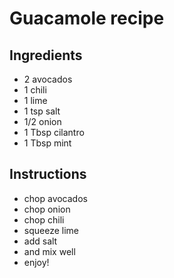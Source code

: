# Guacamole recipe


## Ingredients

- 2 avocados
- 1 chili
- 1 lime
- 1 tsp salt
- 1/2 onion
- 1 Tbsp cilantro
- 1 Tbsp mint


## Instructions

- chop avocados
- chop onion
- chop chili
- squeeze lime
- add salt
- and mix well
- enjoy!
